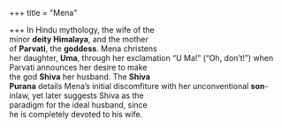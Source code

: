 +++
title = "Mena"

+++
In Hindu mythology, the wife of the  
minor **deity Himalaya**, and the mother  
of **Parvati**, the **goddess**. Mena christens  
her daughter, **Uma**, through her exclamation “U Ma!” (“Oh, don’t!”) when  
Parvati announces her desire to make  
the god **Shiva** her husband. The **Shiva**  
**Purana** details Mena’s initial discomfiture with her unconventional **son**-inlaw, yet later suggests Shiva as the  
paradigm for the ideal husband, since  
he is completely devoted to his wife.
